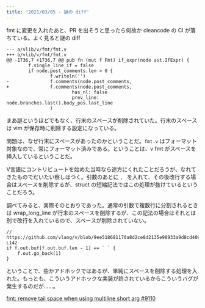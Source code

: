 ```yaml
---
title: '2021/03/05 - 謎の diff'
---
```


fmt に変更を入れたあと、PR を出そうと思ったら何故か cleancode の CI が落ちている。よく見ると謎の diff

```
--- a/vlib/v/fmt/fmt.v
+++ b/vlib/v/fmt/fmt.v
@@ -1736,7 +1736,7 @@ pub fn (mut f Fmt) if_expr(node ast.IfExpr) {
        f.single_line_if = false
        if node.post_comments.len > 0 {
                f.writeln('')
-               f.comments(node.post_comments,
+               f.comments(node.post_comments,
                        has_nl: false
                        prev_line: node.branches.last().body_pos.last_line
                )

```



まあ謎というほどでもなく、行末のスペースが削除されていた。行末のスペースは vim が保存時に削除する設定になっている。

問題は、なぜ行末にスペースがあったのかということだ。`fmt.v` はフォーマット対象なので、常にフォーマット済みである。ということは、v fmt がスペースを挿入しているということだ。

V言語にコントリビュートを始めた当時なら途方にくれたことだろうが、なれてきたものでだいたい察しはつく。引数のあとに `, ` を入れて、その後改行する場合はスペースを削除するが、struct の短縮記法ではこの処理が抜けているということだろう。

調べてみると、実際そのとおりであった。通常の引数で複数行に分割されるときは wrap_long_line が行末のスペースを削除するが、この記法の場合はそれとは別で改行を入れているので、スペースが削除されていない。

```
// https://github.com/vlang/v/blob/9ee518681170a8d2ce8d2135e98933a9d8cd4090/vlib/v/fmt/fmt.v#L140-L142
if f.out.buf[f.out.buf.len - 1] == ` ` {
	f.out.go_back(1)
}
```

ということで、些かアドホックではあるが、単純にスペースを削除する処理を入れた。もっとも、こういうアドホックな実装が許されているからこういうバグが発生するのだが……。

[fmt: remove tail space when using multiline short arg #9110](https://github.com/vlang/v/pull/9110)
